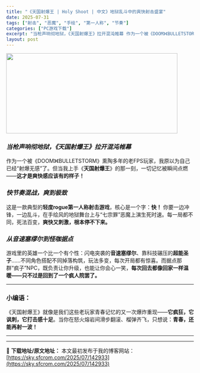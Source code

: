 ```yaml
---
title: "《天国射爆王 | Holy Shoot | 中文》地狱乱斗中的爽快射击盛宴"
date: 2025-07-31
tags: ["射击", "恶魔", "手绘", "第一人称", "节奏"]
categories: ["PC游戏下载"]
excerpt: "当枪声响彻地狱，《天国射爆王》拉开混沌帷幕 作为一个被《DOOM》《BULLETSTORM》熏陶多年的老FPS玩家，我原以为自己已经“射爆无感”了。但当我上手《天国射爆王》的那一刻，一切记忆被瞬间点燃——这才是爽快感应该有的样子！ 快节奏混战，爽到极致 这是一款典型的轻度rogue第一人称射击游戏，&hellip;"
layout: post
---
```


<img class="aligncenter size-full wp-image-142934" src="https://sky.sfcrom.com/wp-content/uploads/2025/07/2025073102264752.webp" alt="" width="460" height="215" />
<h3><em><strong>当枪声响彻地狱，《天国射爆王》拉开混沌帷幕</strong></em></h3>
作为一个被《DOOM》《BULLETSTORM》熏陶多年的老FPS玩家，我原以为自己已经“射爆无感”了。但当我上手《<strong>天国射爆王</strong>》的那一刻，一切记忆被瞬间点燃——<strong>这才是爽快感应该有的样子！</strong>
<h3><em><strong>快节奏混战，爽到极致</strong></em></h3>
这是一款典型的<strong>轻度rogue第一人称射击游戏</strong>，核心是一个字：<strong>快！</strong> 你要一边冲锋，一边乱斗，在手绘风的地狱舞台上与“七宗罪”恶魔上演生死时速。每一局都不同，死法百变，<strong>爽快又刺激，根本停不下来。</strong>
<h3><em><strong>从音速塞缪尔到怪咖据点</strong></em></h3>
游戏里的英雄一个比一个有个性：闪电突袭的<strong>音速塞缪尔</strong>、靠科技碾压的<strong>超能圣子</strong>……不同角色搭配不同掉落构筑，玩法多变，每次开局都有惊喜。而据点那群“疯子”NPC，既负责让你升级，也能让你会心一笑，<strong>每次回去都像回家一样温暖——只不过是回到了一个疯人院罢了。</strong>

<hr />

<h3><strong>小编语：</strong></h3>
《天国射爆王》就像是我们这些老玩家青春记忆的又一次爆炸重现——<strong>它疯狂，它讽刺，它打击感十足</strong>。当你在怒火熔岩间滑步翻滚、榴弹齐飞，只想说：<strong>青春，还能再射一波！</strong>

<hr />

---
📖 **下载地址/原文地址：** 本文最初发布于我的博客网站：[https://sky.sfcrom.com/2025/07/142933](https://sky.sfcrom.com/2025/07/142933)
